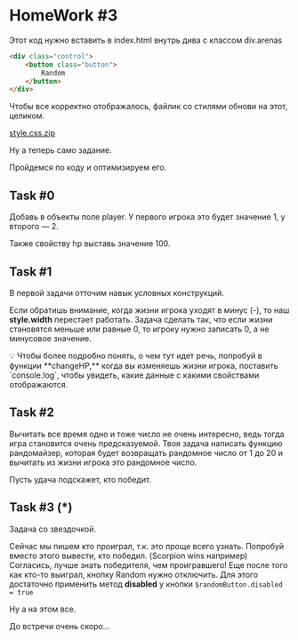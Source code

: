 # HomeWork #3

Этот код нужно вставить в index.html внутрь дива с классом div.arenas

```html
<div class="control">
    <button class="button">
        Random
    </button>
</div>
```

Чтобы все корректно отображалось, файлик со стилями обнови на этот, целиком.

[style.css.zip](https://firebasestorage.googleapis.com/v0/b/it-course-84ddd.appspot.com/o/course%2Fjsmarathon-mortal-kombat%2Fstyle.css.zip?alt=media&token=fa0b38af-c88e-425c-82c1-a50e9296dffb)

Ну а теперь само задание.

Пройдемся по коду и оптимизируем его.

## Task #0

Добавь в объекты поле player. У первого игрока это будет значение 1, у второго — 2.

Также свойству hp выставь значение 100.

## Task #1

В первой задачи отточим навык условных конструкций.

Если обратишь внимание, когда жизни игрока уходят в минус (-), то наш **style.width** перестает работать.
Задача сделать так, что если жизни становятся меньше или равные 0, то игроку нужно записать 0, а не минусовое значение.

<aside>
💡 Чтобы более подробно понять, о чем тут идет речь, попробуй в функции **changeHP,** когда вы изменяешь жизни игрока, поставить `console.log`, чтобы увидеть, какие данные с какими свойствами отображаются.

</aside>

## Task #2

Вычитать все время одно и тоже число не очень интересно, ведь тогда игра становится очень предсказуемой.
Твоя задача написать функцию рандомайзер, которая будет возвращать рандомное число от 1 до 20 и вычитать из жизни игрока это рандомное число.

Пусть удача подскажет, кто победит.

## Task #3 (*)

Задача со звездочкой.

Сейчас мы пишем кто проиграл, т.к. это проще всего узнать.
Попробуй вместо этого вывести, кто победил. (Scorpion wins например)
Согласись, лучше знать победителя, чем проигравшего!
Еще после того как кто-то выиграл, кнопку Random нужно отключить.
Для этого достаточно применить метод **disabled** у кнопки
`$randomButton.disabled = true`

Ну а на этом все.

До встречи очень скоро...
